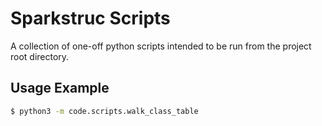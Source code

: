 # Sparkstruc Scripts

A collection of one-off python scripts intended to be run from the project root directory.

## Usage Example

```bash
$ python3 -m code.scripts.walk_class_table
```
